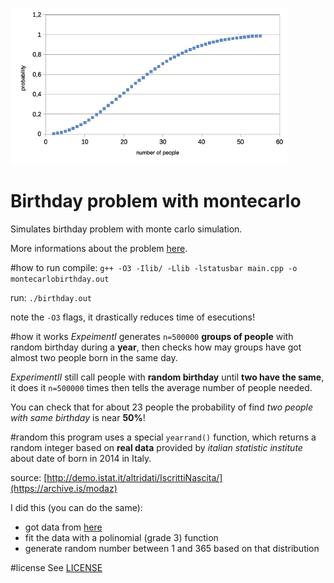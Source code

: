 ![Graph](graph.png "graph of data generated")

# Birthday problem with montecarlo
Simulates birthday problem with monte carlo simulation.

More informations about the problem [here](https://duckduckgo.com/?q=birthday+problem).

#how to run
compile: `g++ -O3 -Ilib/ -Llib -lstatusbar main.cpp -o montecarlobirthday.out`

run: `./birthday.out`

note the `-O3` flags, it drastically reduces time of esecutions!

#how it works
*ExpeimentI* generates `n=500000` **groups of people** with random birthday during a **year**, then checks how may groups have got almost two people born in the same day.

*ExperimentII* still call people with **random birthday** until **two have the same**, it does it `n=500000` times then tells the average number of people needed.

You can check that for about 23 people the probability of find *two people with same birthday* is near **50%**!

#random
this program uses a special `yearrand()` function, which returns a random integer based on **real data** provided by *italian statistic institute* about date of born in 2014 in Italy.

source: [http://demo.istat.it/altridati/IscrittiNascita/](https://archive.is/modaz)

I did this (you can do the same):
* got data from [here](http://demo.istat.it/altridati/IscrittiNascita/2014/T2.8.xls)
* fit the data with a polinomial (grade 3) function
* generate random number between 1 and 365 based on that distribution

#license
See [LICENSE](LICENSE)
